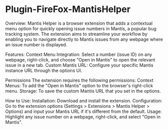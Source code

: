 # Plugin-FireFox-MantisHelper

Overview:
Mantis Helper is a browser extension that adds a contextual menu option for quickly opening issue numbers in Mantis, a popular bug tracking system. The extension aims to streamline your workflow by enabling you to navigate directly to Mantis issues from any webpage where an issue number is displayed.

Features:
Context Menu Integration: Select a number (issue ID) on any webpage, right-click, and choose "Open in Mantis" to open the relevant issue in a new tab.
Custom Mantis URL: Configure your specific Mantis instance URL through the options UI.

Permissions
The extension requires the following permissions:
Context Menus: To add the "Open in Mantis" option to the browser's right-click menu.
Storage: To save the custom Mantis URL that you set in the options.

How to Use:
Installation: Download and install the extension.
Configuration: Go to the extension options (Settings > Extensions > Mantis Helper > Options) and input your Mantis URL if it's different from the default.
Usage: Highlight any issue number on a webpage, right-click, and select "Open in Mantis".
